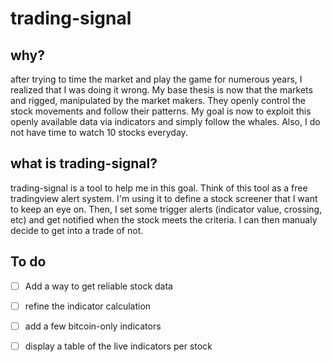 # trading-signal

## why?

after trying to time the market and play the game for numerous years, I realized that I was doing it wrong.
My base thesis is now that the markets and rigged, manipulated by the market makers. They openly control the stock movements and follow their patterns.
My goal is now to exploit this openly available data via indicators and simply follow the whales.
Also, I do not have time to watch 10 stocks everyday.

## what is trading-signal?

trading-signal is a tool to help me in this goal. Think of this tool as a free tradingview alert system.
I'm using it to define a stock screener that I want to keep an eye on.
Then, I set some trigger alerts (indicator value, crossing, etc) and get notified when the stock meets the criteria.
I can then manualy decide to get into a trade of not.

## To do

- [ ] Add a way to get reliable stock data
- [ ] refine the indicator calculation
- [ ] add a few bitcoin-only indicators
- [ ] display a table of the live indicators per stock


